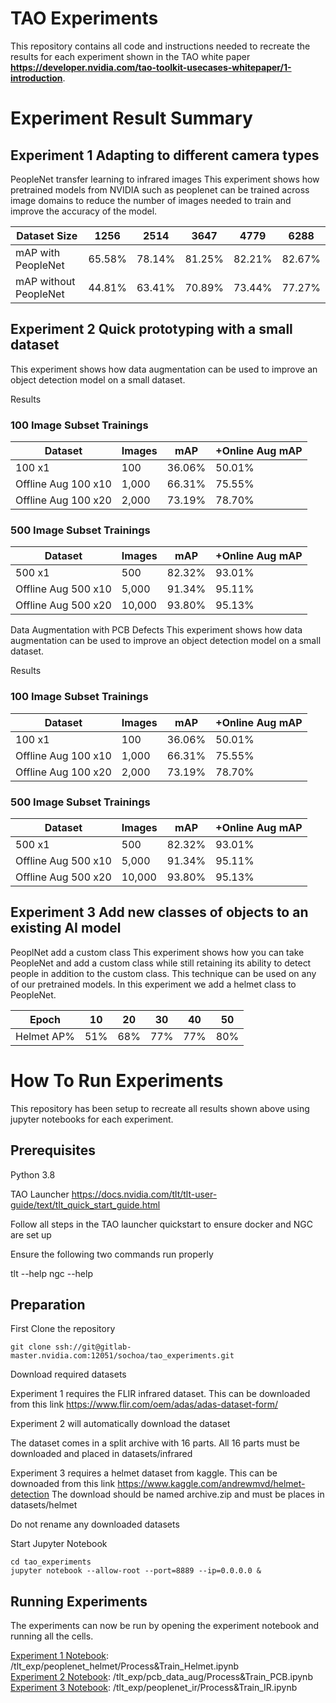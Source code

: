 # TAO Experiments

This repository contains all code and instructions needed to recreate the results for each experiment shown in the TAO white paper **https://developer.nvidia.com/tao-toolkit-usecases-whitepaper/1-introduction**.


# Experiment Result Summary 
## Experiment 1 Adapting to different camera types
PeopleNet transfer learning to infrared images 
This experiment shows how pretrained models from NVIDIA such as peoplenet can be trained across image domains to reduce the number of images needed to train and improve the accuracy of the model.

| Dataset Size | 1256 | 2514 | 3647 | 4779 | 6288 |
| ----- | ----- | ---- | ---- | ---- | ---- |
| mAP with PeopleNet | 65.58% | 78.14% | 81.25% | 82.21% | 82.67% |
| mAP without PeopleNet | 44.81% | 63.41% | 70.89% | 73.44% | 77.27%| 

## Experiment 2 Quick prototyping with a small dataset
This experiment shows how data augmentation can be used to improve an object detection model on a small dataset.

Results
### 100 Image Subset Trainings
| Dataset | Images | mAP | +Online Aug mAP |
| ------ | ------ | ------ | ------ |
| 100 x1 | 100 | 36.06% | 50.01% |
| Offline Aug 100 x10 | 1,000 | 66.31% | 75.55% |
| Offline Aug 100 x20 | 2,000 | 73.19% | 78.70% |

### 500 Image Subset Trainings
| Dataset | Images | mAP | +Online Aug mAP |
| ------ | ------| ------ | ------ | 
| 500 x1 | 500 | 82.32% | 93.01% | 
| Offline Aug 500 x10 | 5,000 | 91.34% | 95.11% |
| Offline Aug 500 x20 | 10,000 | 93.80% | 95.13% |
Data Augmentation with PCB Defects
This experiment shows how data augmentation can be used to improve an object detection model on a small dataset.

Results
### 100 Image Subset Trainings
| Dataset | Images | mAP | +Online Aug mAP |
| ------ | ------ | ------ | ------ |
| 100 x1 | 100 | 36.06% | 50.01% |
| Offline Aug 100 x10 | 1,000 | 66.31% | 75.55% |
| Offline Aug 100 x20 | 2,000 | 73.19% | 78.70% |

### 500 Image Subset Trainings
| Dataset | Images | mAP | +Online Aug mAP |
| ------ | ------| ------ | ------ | 
| 500 x1 | 500 | 82.32% | 93.01% | 
| Offline Aug 500 x10 | 5,000 | 91.34% | 95.11% |
| Offline Aug 500 x20 | 10,000 | 93.80% | 95.13% |


## Experiment 3 Add new classes of objects to an existing AI model
PeoplNet add a custom class
This experiment shows how you can take PeopleNet and add a custom class while still retaining its ability to detect people in addition to the custom class. This technique can be used on any of our pretrained models. In this experiment we add a helmet class to PeopleNet.

|Epoch | 10 | 20 | 30 | 40 | 50 | 
| ---- | --- | -- | -- | -- | -- |
|Helmet AP%| 51% | 68% | 77% | 77% | 80%|

# How To Run Experiments

This repository has been setup to recreate all results shown above using jupyter notebooks for each experiment. 

## Prerequisites

Python 3.8

TAO Launcher https://docs.nvidia.com/tlt/tlt-user-guide/text/tlt_quick_start_guide.html

Follow all steps in the TAO launcher quickstart to ensure docker and NGC are set up

Ensure the following two commands run properly

tlt --help
ngc --help

## Preparation
First Clone the repository
```
git clone ssh://git@gitlab-master.nvidia.com:12051/sochoa/tao_experiments.git
```

Download required datasets 

Experiment 1 requires the FLIR infrared dataset. This can be downloaded from this link 
https://www.flir.com/oem/adas/adas-dataset-form/ 

Experiment 2 will automatically download the dataset

The dataset comes in a split archive with 16 parts. All 16 parts must be downloaded and placed in datasets/infrared

Experiment 3 requires a helmet dataset from kaggle. This can be downoaded from this link 
https://www.kaggle.com/andrewmvd/helmet-detection
The download should be named archive.zip and must be places in datasets/helmet 

Do not rename any downloaded datasets



Start Jupyter Notebook
```
cd tao_experiments
jupyter notebook --allow-root --port=8889 --ip=0.0.0.0 &
```

## Running Experiments
The experiments can now be run by opening the experiment notebook and running all the cells. 

[Experiment 1 Notebook](workspace/peoplenet_helmet/Process&Train_Helmet.ipynb): /tlt_exp/peoplenet_helmet/Process&Train_Helmet.ipynb  
[Experiment 2 Notebook](workspace/pcb_data_aug/Process&Train_PCB.ipynb): /tlt_exp/pcb_data_aug/Process&Train_PCB.ipynb
[Experiment 3 Notebook](workspace/peoplenet_ir/Process&Train_IR.ipynb): /tlt_exp/peoplenet_ir/Process&Train_IR.ipynb  
